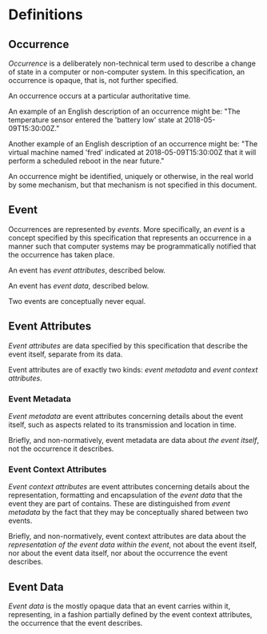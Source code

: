 # Definitions

## Occurrence

_Occurrence_ is a deliberately non-technical term used to describe a
change of state in a computer or non-computer system.  In this
specification, an occurrence is opaque, that is, not further
specified.

An occurrence occurs at a particular authoritative time.

An example of an English description of an occurrence might be: "The
temperature sensor entered the 'battery low' state at
2018-05-09T15:30:00Z."

Another example of an English description of an occurrence might be:
"The virtual machine named 'fred' indicated at 2018-05-09T15:30:00Z
that it will perform a scheduled reboot in the near future."

An occurrence might be identified, uniquely or otherwise, in the real
world by some mechanism, but that mechanism is not specified in this
document.

## Event

Occurrences are represented by _events_.  More specifically, an
_event_ is a concept specified by this specification that represents
an occurrence in a manner such that computer systems may be
programmatically notified that the occurrence has taken place.

An event has _event attributes_, described below.

An event has _event data_, described below.

Two events are conceptually never equal.

## Event Attributes

_Event attributes_ are data specified by this specification that
describe the event itself, separate from its data.

Event attributes are of exactly two kinds: _event metadata_ and _event
context attributes_.

### Event Metadata

_Event metadata_ are event attributes concerning details about the
event itself, such as aspects related to its transmission and location
in time.

Briefly, and non-normatively, event metadata are data about _the event
itself_, not the occurrence it describes.

### Event Context Attributes

_Event context attributes_ are event attributes concerning details
about the representation, formatting and encapsulation of the _event
data_ that the event they are part of contains.  These are
distinguished from _event metadata_ by the fact that they may be
conceptually shared between two events.

Briefly, and non-normatively, event context attributes are data about
the _representation of the event data within the event_, not about the
event itself, nor about the event data itself, nor about the occurrence
the event describes.

## Event Data

_Event data_ is the mostly opaque data that an event carries within
it, representing, in a fashion partially defined by the event context
attributes, the occurrence that the event describes.
